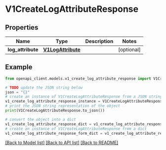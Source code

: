 # V1CreateLogAttributeResponse


## Properties

Name | Type | Description | Notes
------------ | ------------- | ------------- | -------------
**log_attribute** | [**V1LogAttribute**](V1LogAttribute.md) |  | [optional] 

## Example

```python
from openapi_client.models.v1_create_log_attribute_response import V1CreateLogAttributeResponse

# TODO update the JSON string below
json = "{}"
# create an instance of V1CreateLogAttributeResponse from a JSON string
v1_create_log_attribute_response_instance = V1CreateLogAttributeResponse.from_json(json)
# print the JSON string representation of the object
print(V1CreateLogAttributeResponse.to_json())

# convert the object into a dict
v1_create_log_attribute_response_dict = v1_create_log_attribute_response_instance.to_dict()
# create an instance of V1CreateLogAttributeResponse from a dict
v1_create_log_attribute_response_form_dict = v1_create_log_attribute_response.from_dict(v1_create_log_attribute_response_dict)
```
[[Back to Model list]](../README.md#documentation-for-models) [[Back to API list]](../README.md#documentation-for-api-endpoints) [[Back to README]](../README.md)


